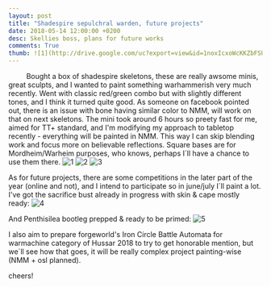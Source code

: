 ```yaml
---
layout: post
title: "Shadespire sepulchral warden, future projects"
date: 2018-05-14 12:00:00 +0200
desc: Skellies boss, plans for future works
comments: True
thumb: ![1](http://drive.google.com/uc?export=view&id=1noxIcxoWcKKZbFSUsbCKPbtFgIiObWOL)
---
```


&nbsp;&nbsp;&nbsp;&nbsp;&nbsp;&nbsp;&nbsp;&nbsp;
Bought a box of shadespire skeletons, these are really awsome minis, great sculpts, and I wanted to paint something warhammerish very much recently. Went with classic red/green combo but with slightly different tones, and I think it turned quite good. As someone on facebook pointed out, there is an issue with bone having similar color to NMM, will work on that on next skeletons. The mini took around 6 hours so preety fast for me, aimed for TT+ standard, and I'm modifying my approach to tabletop recently - everything will be painted in NMM. This way I can skip blending work and focus more on believable reflections. Square bases are for Mordheim/Warheim purposes, who knows, perhaps I`ll have a chance to use them there. 
![1](http://drive.google.com/uc?export=view&id=1noxIcxoWcKKZbFSUsbCKPbtFgIiObWOL)
![2](http://drive.google.com/uc?export=view&id=1PxLA8qB5kX--rZ8wu5ArWYRZjsOMuyqV)
![3](http://drive.google.com/uc?export=view&id=1bWi22k6ChDyhWCvj-LG3dO9N6tWqsW2f)

As for future projects, there are some competitions in the later part of the year (online and not), and I intend to participate so in june/july I`ll paint a lot. I've got the sacrifice bust already in progress with skin & cape mostly ready:
![4](https://scontent-frx5-1.cdninstagram.com/vp/4940cf938631b9e191cd325fd43d48b4/5B99FC9B/t51.2885-15/e35/30593322_174229940071021_2656405889249968128_n.jpg)

And Penthisilea bootleg prepped & ready to be primed:
![5](https://scontent-frx5-1.cdninstagram.com/vp/3ddbd5ceef1f347be5f1c2980b11dec0/5B9C3DA5/t51.2885-15/e35/30830821_523849421345620_8591020273833082880_n.jpg)

I also aim to prepare forgeworld's Iron Circle Battle Automata for warmachine category of Hussar 2018 to try to get honorable mention, but we`ll see how that goes, it will be really complex project painting-wise (NMM + osl planned).

cheers!

